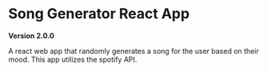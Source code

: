 # Song Generator React App 

**Version 2.0.0**

A react web app that randomly generates a song for the user based on their mood. This app utilizes the spotify API. 